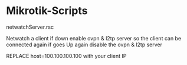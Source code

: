 # Mikrotik-Scripts

 netwatchServer.rsc
 
Netwatch a client if down enable ovpn & l2tp server so the client can be connected again if goes Up again disable the  ovpn & l2tp server
 
 REPLACE host=100.100.100.100 with your client IP